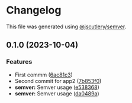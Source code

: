 # Changelog

This file was generated using [@jscutlery/semver](https://github.com/jscutlery/semver).

## 0.1.0 (2023-10-04)


### Features

* First commm ([6ac81c3](https://github.com/gerencserjani/monorepo-release/commit/6ac81c3b72ea36822ce476c5b4e4392f4f7ee60e))
* Second commit for app2 ([7b853f0](https://github.com/gerencserjani/monorepo-release/commit/7b853f0124be07b1a40fe75f67c63d23d9220e65))
* **semver:** Semver usage ([e538368](https://github.com/gerencserjani/monorepo-release/commit/e538368bcc9e4845c25117d3043d611f549a68a7))
* **semver:** Semver usage ([da0489a](https://github.com/gerencserjani/monorepo-release/commit/da0489add9a809ef4f9565da128b18a616d85464))
